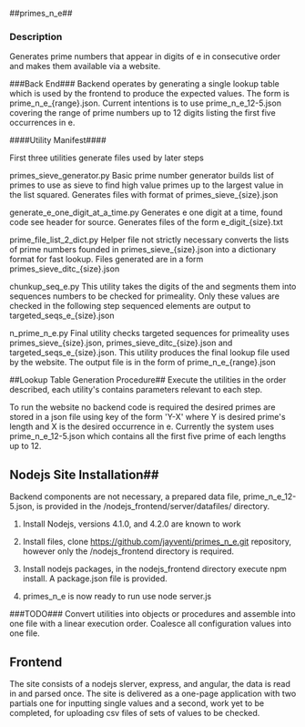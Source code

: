 ##primes_n_e##

### Description ###
Generates prime numbers that appear in digits of e in consecutive order and makes them available via a website.

###Back End###
Backend operates by generating a single lookup table which is used by the frontend to produce the expected values. The form is prime_n_e_{range}.json. Current intentions is to use prime_n_e_12-5.json covering the range of prime numbers up to 12 digits listing the first five occurrences in e.

####Utility Manifest####

First three utilities generate files used by later steps

primes_sieve_generator.py 
Basic prime number generator builds list of primes to use as sieve to find high value  primes up to the largest value in the list squared.
Generates files with format of primes_sieve_{size}.json

generate_e_one_digit_at_a_time.py
Generates e one digit at a time, found code see header for source. Generates files of the form e_digit_{size}.txt

prime_file_list_2_dict.py
Helper file not strictly necessary converts the lists of prime numbers founded in primes_sieve_{size}.json into a dictionary format for fast lookup. Files generated are in a form primes_sieve_ditc_{size}.json

chunkup_seq_e.py
This utility takes the digits of the and segments them into sequences numbers to be checked for primeality. Only these values are checked in the following step sequenced elements are output to targeted_seqs_e_{size}.json 

n_prime_n_e.py
Final utility checks targeted sequences for primeality uses primes_sieve_{size}.json, primes_sieve_ditc_{size}.json and targeted_seqs_e_{size}.json. This utility produces the final lookup file used by the website. The output file is in the form of prime_n_e_{range}.json

##Lookup Table Generation Procedure##
Execute the utilities in the order described, each utility's contains parameters relevant to each step. 

To run the website no backend code is required the desired primes are stored in a json file using key of the form 'Y-X' where Y is desired prime's length and X is the desired occurrence in e. Currently the system uses prime_n_e_12-5.json which contains all the first five prime of each lengths up to 12.

## Nodejs Site Installation##

<p>Backend components are not necessary, a prepared data file, prime_n_e_12-5.json, is provided in the /nodejs_frontend/server/datafiles/ directory.</p>

1) Install Nodejs, versions 4.1.0, and 4.2.0 are known to work

2) Install files, clone https://github.com/jayventi/primes_n_e.git repository, however only the /nodejs_frontend directory is required.

3) Install nodejs packages, in the nodejs_frontend directory execute
 npm install. A package.json file is provided.

4) primes_n_e is now ready to run use node server.js

###TODO###
Convert utilities into objects or procedures and assemble into one file with a linear execution order. Coalesce all configuration values into one file. 

## Frontend ##

The site consists of a nodejs sIerver, express, and angular, the data is read in and parsed once. The site is delivered as a one-page application with two partials one for inputting single values and a second, work yet to be completed, for uploading csv files of sets of values to be checked.